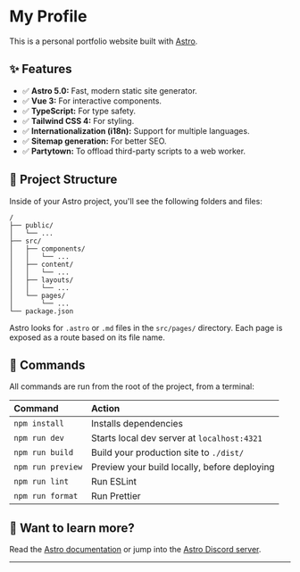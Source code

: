 # My Profile

This is a personal portfolio website built with [Astro](https://astro.build/).

## ✨ Features

- ✅ **Astro 5.0:** Fast, modern static site generator.
- ✅ **Vue 3:** For interactive components.
- ✅ **TypeScript:** For type safety.
- ✅ **Tailwind CSS 4:** For styling.
- ✅ **Internationalization (i18n):** Support for multiple languages.
- ✅ **Sitemap generation:** For better SEO.
- ✅ **Partytown:** To offload third-party scripts to a web worker.

## 🚀 Project Structure

Inside of your Astro project, you'll see the following folders and files:

```
/
├── public/
│   └── ...
├── src/
│   ├── components/
│   │   └── ...
│   ├── content/
│   │   └── ...
│   ├── layouts/
│   │   └── ...
│   └── pages/
│       └── ...
└── package.json
```

Astro looks for `.astro` or `.md` files in the `src/pages/` directory. Each page is exposed as a route based on its file name.

## 🧞 Commands

All commands are run from the root of the project, from a terminal:

| Command                | Action                                           |
| :--------------------- | :----------------------------------------------- |
| `npm install`          | Installs dependencies                            |
| `npm run dev`          | Starts local dev server at `localhost:4321`      |
| `npm run build`        | Build your production site to `./dist/`          |
| `npm run preview`      | Preview your build locally, before deploying     |
| `npm run lint`         | Run ESLint                                       |
| `npm run format`       | Run Prettier                                     |

## 👀 Want to learn more?

Read the [Astro documentation](https://docs.astro.build) or jump into the [Astro Discord server](https://astro.build/chat).

---
